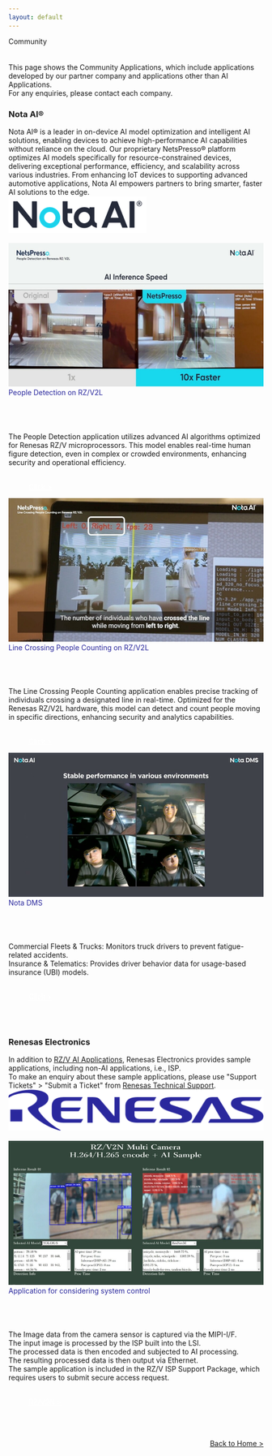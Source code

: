 ```yaml
---
layout: default
---
```


<div class="container">
    <div class="row">
        <div class="top col-12">
            Community
        </div>
    </div>
</div>

<br>
<br>
This page shows the Community Applications, which include applications developed by our partner company and applications other than AI Applications.<br>
For any enquiries, please contact each company.<br>
<div class="container">
    <div class="row">
        <div class="col-12">
            <h3>Nota AI&reg;</h3>
        </div>
        <div class="col-9">
            Nota AI&reg; is a leader in on-device AI model optimization and intelligent AI solutions, enabling devices to achieve high-performance AI capabilities without reliance on the cloud. Our proprietary NetsPresso&reg; platform optimizes AI models specifically for resource-constrained devices, delivering exceptional performance, efficiency, and scalability across various industries. From enhancing IoT devices to supporting advanced automotive applications, Nota AI empowers partners to bring smarter, faster AI solutions to the edge.<br>
        </div>
        <div class="col-3">
            <img src="img/community/notaAI/notaAI_logo.png" alt="board"/>
        </div>
    </div>
    <br>
    <div class="row">
        <div id="" class="application_card col-lg-6 col-xl-4">
            <li class="griditem" style="list-style: none;">
                <img src="img/community/notaAI/notaAI_PD_960x540.jpg" alt="application">
                <dt class="mt-1" style="color: #2a289d;">People Detection on RZ/V2L</dt>
                <h6 class="appstatus" align="right"><b><br /></b></h6>
                <div class="griditem-add">
                    The People Detection application utilizes advanced AI algorithms optimized for Renesas RZ/V microprocessors. This model enables real-time human figure detection, even in complex or crowded environments, enhancing security and operational efficiency.<br><br>
                </div>
                <dl>
                    <dd style="display: flex">
                        <div class="partnerlinkbutton_parent">
                            <a class="partnerlinkbutton" 
                                href="https://github.com/Nota-NetsPresso/Optimized-AI-Applications-for-Renesas-HWs/tree/main/1.%20People%20Detection%20on%20RZV2L" 
                                style="color:white">
                                Click >
                            </a>
                        </div>
                    </dd>
                </dl>
            </li>
        </div>
        <div id="" class="application_card col-lg-6 col-xl-4">
            <li class="griditem" style="list-style: none;">
                <img src="img/community/notaAI/notaAI_LC_960x540.jpg" alt="application">
                <dt class="mt-1" style="color: #2a289d;">Line Crossing People Counting on RZ/V2L</dt>
                <h6 class="appstatus" align="right"><b><br /></b></h6>
                <div class="griditem-add">
                    The Line Crossing People Counting application enables precise tracking of individuals crossing a designated line in real-time. Optimized for the Renesas RZ/V2L hardware, this model can detect and count people moving in specific directions, enhancing security and analytics capabilities.<br><br>
                </div>
                <dl>
                    <dd style="display: flex">
                        <div class="partnerlinkbutton_parent">
                            <a class="partnerlinkbutton" 
                                href="https://github.com/Nota-NetsPresso/Optimized-AI-Applications-for-Renesas-HWs/tree/main/2.%20Line%20Crossing%20People%20Counting%20on%20RZV2L" 
                                style="color:white">
                                Click >
                            </a>
                        </div>
                    </dd>
                </dl>
            </li>
        </div>
        <div id="" class="application_card col-lg-6 col-xl-4">
            <li class="griditem" style="list-style: none;">
                <img src="img/community/notaAI/notaAI_DMS_960x540.jpg" alt="application">
                <dt class="mt-1" style="color: #2a289d;">Nota DMS</dt>
                <h6 class="appstatus" align="right"><b><br /></b></h6>
                <div class="griditem-add">
                    Commercial Fleets & Trucks: Monitors truck drivers to prevent fatigue-related accidents.
                    <br>
                    Insurance & Telematics: Provides driver behavior data for usage-based insurance (UBI) models.
                    <br><br>
                </div>
                <dl>
                    <dd style="display: flex">
                        <div class="partnerlinkbutton_parent">
                            <a class="partnerlinkbutton" 
                                href="https://github.com/Nota-NetsPresso/Optimized-AI-Applications-for-Renesas-HWs/tree/main/3.%20Driver%20Monitoring%20System%20on%20RZV2L" 
                                style="color:white">
                                Click >
                            </a>
                        </div>
                    </dd>
                </dl>
            </li>
        </div>
    </div>
    <br>
    <br>
    <div class="row">
        <div class="col-12">
            <h3>Renesas Electronics</h3>
        </div>
        <div class="col-9">
            In addition to <a href="{{ site.url }}{{ site.baseurl }}{% link applications.md %}">RZ/V AI Applications</a>, Renesas Electronics provides sample applications, including non-AI applications, i.e., ISP.<br>
            To make an enquiry about these sample applications, please use "Support Tickets" > "Submit a Ticket" from <a href="https://www.renesas.com/support">Renesas Technical Support</a>.
        </div>
        <div class="col-3">
            <img class="mt-2" src="img/community/renesas/renesas_logomark_blue.png" alt="board"/>
        </div>
    </div>
    <br>
    <div class="row">
        <div id="" class="application_card col-lg-6 col-xl-4">
            <li class="griditem" style="list-style: none;">
                <img src="img/community/renesas/renesas_v2n_isp_960x540.jpg" alt="application">
                <dt class="mt-1" style="color: #2a289d;">Application for considering system control</dt>
                <h6 class="appstatus" align="right"><b><br /></b></h6>
                <div class="griditem-add">
                    The Image data from the camera sensor is captured via the MIPI-I/F.<br>
                    The input image is processed by the ISP built into the LSI.<br>
                    The processed data is then encoded and subjected to AI processing.<br>
                    The resulting processed data is then output via Ethernet.<br>
                    The sample application is included in the RZ/V ISP Support Package, which requires users to submit secure access request.<br><br>
                </div>
                <dl>
                    <dd style="display: flex">
                        <div class="partnerlinkbutton_parent">
                            <a class="partnerlinkbutton" 
                                href="https://www.renesas.com/software-tool/rzv2n-isp-support-package" 
                                style="color:white">
                                RZ/V2N >
                            </a>
                        </div>
                    </dd>
                </dl>
            </li>
        </div>
    </div>
<!-- Template -->
    <!-- <div class="row">
        <div class="col-12">
            <h3>Company Name</h3>
        </div>
        <div class="col-9">
            Company overview, features, etc.<br>
        </div>
        <div class="col-3">
            <img src="img/community/no_image.jpg" alt="board"/>
        </div>
    </div>
    <br>
    <div class="row">
        <div id="" class="application_card col-lg-6 col-xl-4">
            <li class="griditem" style="list-style: none;">
                <img src="img/community/no_image.jpg" alt="application">
                <dt class="mt-1" style="color: #2a289d;">Application Name</dt>
                <h6 class="appstatus" align="right"><b><br /></b></h6>
                <div class="griditem-add">
                    The application image size must be size of 960x540. The maximum number of characters for application name above and application explanation (this statement) is note stated, but note that longer sentense may not look fancy.<br><br>
                </div>
                <dl>
                    <dd style="display: flex">
                        <div class="partnerlinkbutton_parent">
                            <a class="partnerlinkbutton" href="" style="color:white">Click ></a>
                        </div>
                    </dd>
                </dl>
            </li>
        </div>
        <div id="" class="application_card col-lg-6 col-xl-4">
            <li class="griditem" style="list-style: none;">
                <img src="img/SmartCIty9_960x540.jpg" alt="application">
                <dt class="mt-1" style="color: #2a289d;">Application Name</dt>
                <h6 class="appstatus" align="right"><b><br /></b></h6>
                <div class="griditem-add">
                    Explanation Explanation  Explanation  Explanation  Explanation  Explanation  Explanation  Explanation  Explanation  Explanation  Explanation  Explanation.<br><br>
                </div>
                <dl>
                    <dd style="display: flex">
                        <div class="partnerlinkbutton_parent">
                            <a class="partnerlinkbutton" href="" style="color:white">Click ></a>
                        </div>
                    </dd>
                </dl>
            </li>
        </div>
    </div> -->
<!-- Template End -->
    <br>
    <br>
    <br>
    <div class="row">
        <div class="col-12" align="right">
            <a class="btn btn-secondary square-button" href="{{ site.url }}{{ site.baseurl }}{% link index.md %}" role="button">
                Back to Home >
            </a>
        </div>
    </div>
</div>
